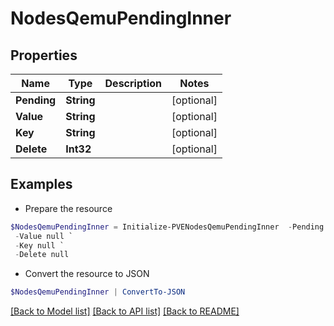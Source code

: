 # NodesQemuPendingInner
## Properties

Name | Type | Description | Notes
------------ | ------------- | ------------- | -------------
**Pending** | **String** |  | [optional] 
**Value** | **String** |  | [optional] 
**Key** | **String** |  | [optional] 
**Delete** | **Int32** |  | [optional] 

## Examples

- Prepare the resource
```powershell
$NodesQemuPendingInner = Initialize-PVENodesQemuPendingInner  -Pending null `
 -Value null `
 -Key null `
 -Delete null
```

- Convert the resource to JSON
```powershell
$NodesQemuPendingInner | ConvertTo-JSON
```

[[Back to Model list]](../README.md#documentation-for-models) [[Back to API list]](../README.md#documentation-for-api-endpoints) [[Back to README]](../README.md)

